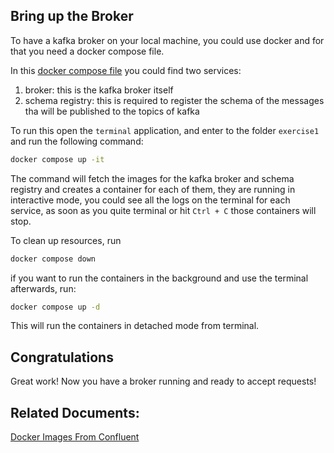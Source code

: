 ## Bring up the Broker

To have a kafka broker on your local machine, you could use docker and for that you need a docker compose file.

In this [docker compose file](docker-compose.yaml) you could find two services:

1. broker: this is the kafka broker itself
2. schema registry: this is required to register the schema of the messages tha will be published to the topics of kafka

To run this open the `terminal` application, and enter to the folder `exercise1` and run the following command:

```bash
docker compose up -it
```

The command will fetch the images for the kafka broker and schema registry and creates a container for each of them, 
they are running in interactive mode, you could see all the logs on the terminal for each service, as soon as you quite 
terminal or hit `Ctrl + C` those containers will stop. 

To clean up resources, run 

```bash
docker compose down
```

if you want to run the containers in the background and use the terminal afterwards, run: 

```bash
docker compose up -d
```

This will run the containers in detached mode from terminal.

## Congratulations

Great work! Now you have a broker running and ready to accept requests!

## Related Documents:

[Docker Images From Confluent](https://hub.docker.com/search?q=confluentinc%2Fcp)
